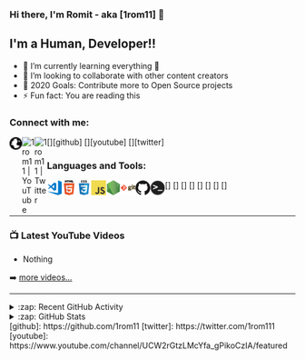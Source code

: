 ### Hi there, I'm Romit - aka [1rom11] 👋

## I'm a Human, Developer!!

- 🌱 I’m currently learning everything 🤣
- 👯 I’m looking to collaborate with other content creators
- 🥅 2020 Goals: Contribute more to Open Source projects
- ⚡ Fun fact: You are reading this

### Connect with me:

[<img align="left" alt="github" width="22px" src="https://raw.githubusercontent.com/iconic/open-iconic/master/svg/globe.svg" />][github]
[<img align="left" alt="1rom11 | YouTube" width="22px" src="https://cdn.jsdelivr.net/npm/simple-icons@v3/icons/youtube.svg" />][youtube]
[<img align="left" alt="1rom11 | Twitter" width="22px" src="https://cdn.jsdelivr.net/npm/simple-icons@v3/icons/twitter.svg" />][twitter]
<br />

### Languages and Tools:

[<img align="left" alt="Visual Studio Code" width="26px" src="https://raw.githubusercontent.com/github/explore/80688e429a7d4ef2fca1e82350fe8e3517d3494d/topics/visual-studio-code/visual-studio-code.png" />]
[<img align="left" alt="HTML5" width="26px" src="https://raw.githubusercontent.com/github/explore/80688e429a7d4ef2fca1e82350fe8e3517d3494d/topics/html/html.png" />]
[<img align="left" alt="CSS3" width="26px" src="https://raw.githubusercontent.com/github/explore/80688e429a7d4ef2fca1e82350fe8e3517d3494d/topics/css/css.png" />]
[<img align="left" alt="JavaScript" width="26px" src="https://raw.githubusercontent.com/github/explore/80688e429a7d4ef2fca1e82350fe8e3517d3494d/topics/javascript/javascript.png" />]
[<img align="left" alt="Node.js" width="26px" src="https://raw.githubusercontent.com/github/explore/80688e429a7d4ef2fca1e82350fe8e3517d3494d/topics/nodejs/nodejs.png" />]
[<img align="left" alt="Git" width="26px" src="https://raw.githubusercontent.com/github/explore/80688e429a7d4ef2fca1e82350fe8e3517d3494d/topics/git/git.png" />]
[<img align="left" alt="GitHub" width="26px" src="https://raw.githubusercontent.com/github/explore/78df643247d429f6cc873026c0622819ad797942/topics/github/github.png" />]
[<img align="left" alt="Terminal" width="26px" src="https://raw.githubusercontent.com/github/explore/80688e429a7d4ef2fca1e82350fe8e3517d3494d/topics/terminal/terminal.png" />]

<br />

---

### 📺 Latest YouTube Videos

<!-- YOUTUBE:START -->
- Nothing
<!-- YOUTUBE:END -->

➡️ [more videos...](https://www.youtube.com/channel/UCW2rGtzLMcYfa_gPikoCzIA/featured)

---

<details>
  <summary>:zap: Recent GitHub Activity</summary>
  
<!--START_SECTION:activity-->
Not set!!
<!--END_SECTION:activity-->

</details>

<details>
  <summary>:zap: GitHub Stats</summary>

  [![1rom11's GitHub stats](https://github-readme-stats.vercel.app/api?username=1rom11)](https://github.com/anuraghazra/github-readme-stats)

</details>
[github]: https://github.com/1rom11
[twitter]: https://twitter.com/1rom111
[youtube]: https://www.youtube.com/channel/UCW2rGtzLMcYfa_gPikoCzIA/featured
